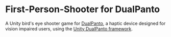 # First-Person-Shooter for DualPanto

A Unity bird's eye shooter game for [DualPanto](https://hpi.de/baudisch/projects/dualpanto.html), a haptic device designed for vision impaired users, using the [Unity DualPanto framework](https://github.com/HassoPlattnerInstituteHCI/unity-dualpanto-framework).


